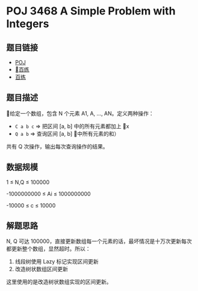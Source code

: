 # POJ 3468 A Simple Problem with Integers

## 题目链接

* [POJ](http://poj.org/problem?id=3468)
* [百练](http://bailian.openjudge.cn/practice/3439/)
* [百练](http://bailian.openjudge.cn/practice/3243/)

## 题目描述

给定一个数组，包含 N 个元素 A1, A, ..., AN。定义两种操作：

* `C a b c` => 把区间 [a, b] 中的所有元素都加上 x
* `Q a b` => 查询区间 [a, b] 中所有元素的和）

共有 Q 次操作，输出每次查询操作的结果。

## 数据规模

1 ≤ N,Q ≤ 100000

-1000000000 ≤ Ai ≤ 1000000000

-10000 ≤ c ≤ 10000

## 解题思路

N, Q 可达 100000，直接更新数组每一个元素的话，最坏情况是十万次更新每次都更新整个数组，显然超时。所以：

1. 线段树使用 Lazy 标记实现区间更新
2. 改造树状数组区间更新

这里使用的是改造树状数组实现的区间更新。
